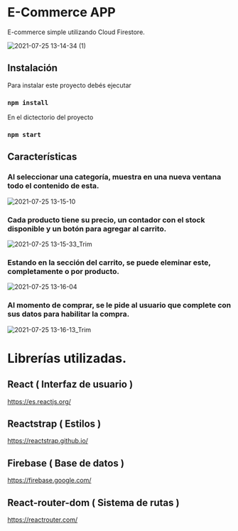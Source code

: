 # E-Commerce  APP 

E-commerce simple utilizando Cloud Firestore.

![2021-07-25 13-14-34 (1)](https://user-images.githubusercontent.com/74759684/126907062-1d6d83ee-6638-4d91-9c68-3f35f632b525.gif)

## Instalación

Para instalar este proyecto debés ejecutar

### `npm install`

En el dictectorio del proyecto 

### `npm start`

## Características

### Al seleccionar una categoría, muestra en una nueva ventana todo el contenido de esta.

![2021-07-25 13-15-10](https://user-images.githubusercontent.com/74759684/126907475-cf046641-98ff-4f3e-8aea-6a02861106ae.gif)

### Cada producto tiene su precio, un contador con el stock disponible y un botón para agregar al carrito. 

![2021-07-25 13-15-33_Trim](https://user-images.githubusercontent.com/74759684/126907696-2d34ce1d-c152-43d5-8c21-9a40712a6230.gif)

### Estando en la sección del carrito, se puede eleminar este, completamente o por producto. 

![2021-07-25 13-16-04](https://user-images.githubusercontent.com/74759684/126907772-3499bdd3-1326-4a99-98dd-3853f35b0f65.gif)

### Al momento de comprar, se le pide al usuario que complete con sus datos para habilitar la compra.
![2021-07-25 13-16-13_Trim](https://user-images.githubusercontent.com/74759684/126907893-3e42e47f-ac38-4412-902b-b35176414e49.gif)

# Librerías utilizadas. 

## React ( Interfaz de usuario )

https://es.reactjs.org/

## Reactstrap  ( Estilos )

https://reactstrap.github.io/

## Firebase ( Base de datos )

https://firebase.google.com/

## React-router-dom ( Sistema de rutas )

https://reactrouter.com/



